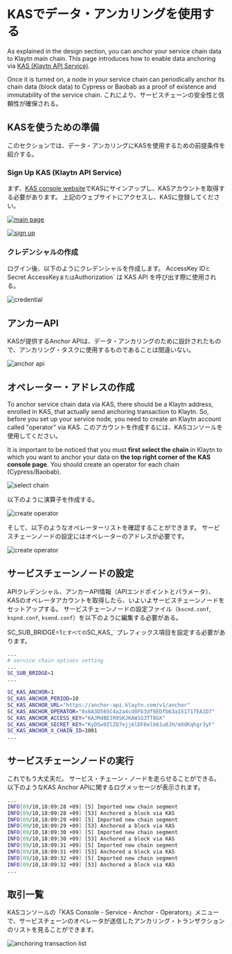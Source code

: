 # KASでデータ・アンカリングを使用する

As explained in the design section, you can anchor your service chain data to Klaytn main chain.
This page introduces how to enable data anchoring via [KAS (Klaytn API Service)](https://www.klaytnapi.com).

Once it is turned on, a node in your service chain can periodically anchor its chain data (block data) to Cypress or Baobab as a proof of existence and immutability of the service chain.
これにより、サービスチェーンの安全性と信頼性が確保される。

## KASを使うための準備<a id="preparation-with-kas"></a>

このセクションでは、データ・アンカリングにKASを使用するための前提条件を紹介する。

### Sign Up KAS (Klaytn API Service) <a id="sign-up-kas"></a>

まず、[KAS console website](https://www.klaytnapi.com)でKASにサインアップし、KASアカウントを取得する必要があります。
上記のウェブサイトにアクセスし、KASに登録してください。

[![main page](/img/nodes/kas-main-en.png)](https://www.klaytnapi.com)

[![sign up](/img/nodes/kas-signup-en.png)](https://www.klaytnapi.com)

### クレデンシャルの作成<a id="check-credential"></a>

ログイン後、以下のようにクレデンシャルを作成します。
AccessKey ID`と`Secret AccessKey`または`Authorization\` は KAS API を呼び出す際に使用される。

![credential](/img/nodes/kas-credential-en.png)

## アンカーAPI<a id="anchor-api"></a>

KASが提供するAnchor APIは、データ・アンカリングのために設計されたもので、アンカリング・タスクに使用するものであることは間違いない。

![anchor api](/img/nodes/kas-anchor-api-en.png)

## オペレーター・アドレスの作成<a id="create-kas-credential"></a>

To anchor service chain data via KAS, there should be a Klaytn address, enrolled in KAS, that actually send anchoring transaction to Klaytn. So, before you set up your service node, you need to create an Klaytn account called "operator" via KAS. このアカウントを作成するには、KASコンソールを使用してください。

It is important to be noticed that you must **first select the chain** in Klaytn to which you want to anchor your data on **the top right corner of the KAS console page**. You should create an operator for each chain (Cypress/Baobab).

![select chain](/img/nodes/kas-select-chain-en.png)

以下のように演算子を作成する。

![create operator](/img/nodes/kas-create-operator-en.png)

そして、以下のようなオペレーターリストを確認することができます。
サービスチェーンノードの設定にはオペレーターのアドレスが必要です。

![create operator](/img/nodes/kas-operator-list-en.png)

## サービスチェーンノードの設定<a id="configure-service-chain-node"></a>

APIクレデンシャル、アンカーAPI情報（APIエンドポイントとパラメータ）、KASのオペレータアカウントを取得したら、いよいよサービスチェーンノードをセットアップする。
サービスチェーンノードの設定ファイル（`kscnd.conf`, `kspnd.conf`, `ksend.conf`）を以下のように編集する必要がある。

SC_SUB_BRIDGE=1`とすべての`SC_KAS_\` プレフィックス項目を設定する必要があります。

```bash
...
# service chain options setting
...
SC_SUB_BRIDGE=1
...

SC_KAS_ANCHOR=1                                                         # 1: enable, 0: disable
SC_KAS_ANCHOR_PERIOD=10                                                 # Anchoring block period
SC_KAS_ANCHOR_URL="https://anchor-api.klaytn.com/v1/anchor"             # Anchor API URL
SC_KAS_ANCHOR_OPERATOR="0x6A3D565C4a2a4cd0Fb3df8EDfb63a151717EA1D7"     # Operator address
SC_KAS_ANCHOR_ACCESS_KEY="KAJM4BEIR9SKJKAW1G3TT8GX"                     # Credential Access key
SC_KAS_ANCHOR_SECRET_KEY="KyD5w9ZlZQ7ejj6lDF6elb61u8JH/mXdKqhgr3yF"     # Credential Secret key
SC_KAS_ANCHOR_X_CHAIN_ID=1001                                           # Cypress: 8217, Baobab: 1001
...
```

## サービスチェーンノードの実行<a id="run-service-chain-node"></a>

これでもう大丈夫だ。 サービス・チェーン・ノードを走らせることができる。
以下のようなKAS Anchor APIに関するログメッセージが表示されます。

```bash
...
INFO[09/10,18:09:28 +09] [5] Imported new chain segment                number=86495 hash=5a20d6…cbca1b blocks=1  txs=3 elapsed=2.387ms  trieDBSize=5.10kB mgas=0.063 mgasps=26.383
INFO[09/10,18:09:28 +09] [53] Anchored a block via KAS                  blkNum=86495
INFO[09/10,18:09:29 +09] [5] Imported new chain segment                number=86496 hash=8897bc…4ea7e7 blocks=1  txs=3 elapsed=2.158ms  trieDBSize=5.10kB mgas=0.063 mgasps=29.188
INFO[09/10,18:09:29 +09] [53] Anchored a block via KAS                  blkNum=86496
INFO[09/10,18:09:30 +09] [5] Imported new chain segment                number=86497 hash=44b319…7d4247 blocks=1  txs=3 elapsed=2.346ms  trieDBSize=5.43kB mgas=0.063 mgasps=26.848
INFO[09/10,18:09:30 +09] [53] Anchored a block via KAS                  blkNum=86497
INFO[09/10,18:09:31 +09] [5] Imported new chain segment                number=86498 hash=0b98ba…73d654 blocks=1  txs=3 elapsed=2.235ms  trieDBSize=5.61kB mgas=0.063 mgasps=28.186
INFO[09/10,18:09:31 +09] [53] Anchored a block via KAS                  blkNum=86498
INFO[09/10,18:09:32 +09] [5] Imported new chain segment                number=86499 hash=4f01ab…3bc334 blocks=1  txs=3 elapsed=3.319ms  trieDBSize=5.61kB mgas=0.063 mgasps=18.977
INFO[09/10,18:09:32 +09] [53] Anchored a block via KAS                  blkNum=86499
...
```

## 取引一覧<a id="list-of-transaction"></a>

KASコンソールの「KAS Console - Service - Anchor - Operators」メニューで、サービスチェーンのオペレータが送信したアンカリング・トランザクションのリストを見ることができます。

![anchoring transaction list](/img/nodes/kas-tx-list-en.png)
